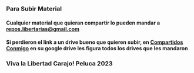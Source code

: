 ### Para Subir Material
#### Cualquier material que quieran compartir lo pueden mandar a repos.libertarias@gmail.com 
#### Si perdieron el link a un drive bueno que quieren subir, en [Compartidos Conmigo](https://drive.google.com/drive/shared-with-me) en su google drive les figura todos los drives que les mandaron
### Viva la Libertad Carajo! Peluca 2023


<!--
**jporro/jporro** is a ✨ _special_ ✨ repository because its `README.md` (this file) appears on your GitHub profile.

Here are some ideas to get you started:

- 🔭 I’m currently working on ...
- 🌱 I’m currently learning ...
- 👯 I’m looking to collaborate on ...
- 🤔 I’m looking for help with ...
- 💬 Ask me about ...
- 📫 How to reach me: ...
- 😄 Pronouns: ...
- ⚡ Fun fact: ...
-->
